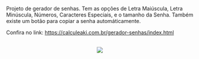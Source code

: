 Projeto de gerador de senhas.
Tem as opções de Letra Maiúscula, Letra Minúscula, Números, Caracteres Especiais, e o tamanho da Senha.
Também existe um botão para copiar a senha automáticamente. <br>

Confira no link: https://calculeaki.com.br/gerador-senhas/index.html <br><br>

<div align="center">
<img src="https://i.imgur.com/W5NHhfI.gif"> </img>
</div>
